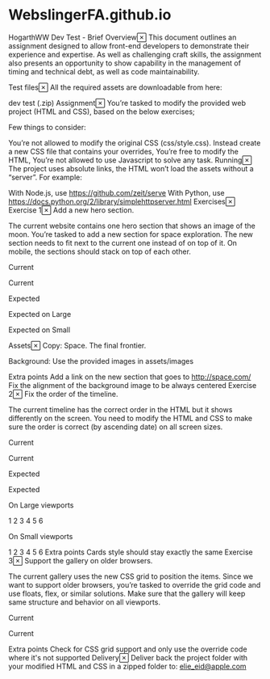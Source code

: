 # WebslingerFA.github.io
HogarthWW Dev Test - Brief
Overview
This document outlines an assignment designed to allow front-end developers to demonstrate their experience and expertise. As well as challenging craft skills, the assignment also presents an opportunity to show capability in the management of timing and technical debt, as well as code maintainability.

Test files
All the required assets are downloadable from here:

dev test (.zip)
Assignment
You’re tasked to modify the provided web project (HTML and CSS), based on the below exercises;

Few things to consider:

You’re not allowed to modify the original CSS (css/style.css). Instead create a new CSS file that contains your overrides,
You’re free to modify the HTML,
You’re not allowed to use Javascript to solve any task.
Running
The project uses absolute links, the HTML won’t load the assets without a “server”. For example:

With Node.js, use https://github.com/zeit/serve
With Python, use https://docs.python.org/2/library/simplehttpserver.html
Exercises
Exercise 1
Add a new hero section.

The current website contains one hero section that shows an image of the moon. You’re tasked to add a new section for space exploration. The new section needs to fit next to the current one instead of on top of it. On mobile, the sections should stack on top of each other.

Current

Current

Expected

Expected on Large

Expected on Small

Assets
Copy: Space. The final frontier.

Background: Use the provided images in assets/images

Extra points
Add a link on the new section that goes to http://space.com/
Fix the alignment of the background image to be always centered
Exercise 2
Fix the order of the timeline.

The current timeline has the correct order in the HTML but it shows differently on the screen. You need to modify the HTML and CSS to make sure the order is correct (by ascending date) on all screen sizes.

Current

Current

Expected

Expected

On Large viewports

1 2
3 4
5 6

On Small viewports

1
2
3
4
5
6
Extra points
Cards style should stay exactly the same
Exercise 3
Support the gallery on older browsers.

The current gallery uses the new CSS grid to position the items. Since we want to support older browsers, you’re tasked to override the grid code and use floats, flex, or similar solutions. Make sure that the gallery will keep same structure and behavior on all viewports.

Current

Current

Extra points
Check for CSS grid support and only use the override code where it's not supported
Delivery
Deliver back the project folder with your modified HTML and CSS in a zipped folder to: elie_eid@apple.com
